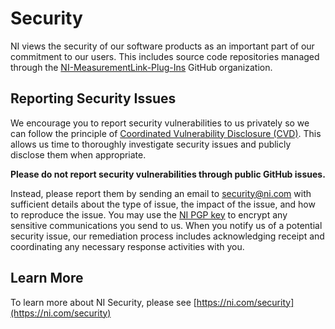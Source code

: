 <!-- Begin NI SECURITY.md V1.0 -->

# Security

NI views the security of our software products as an important part of our commitment to our users.  This includes source code repositories managed through the [NI-MeasurementLink-Plug-Ins](https://github.com/NI-MeasurementLink-Plug-Ins) GitHub organization.

## Reporting Security Issues

We encourage you to report security vulnerabilities to us privately so we can follow the principle of [Coordinated Vulnerability Disclosure (CVD)](https://vuls.cert.org/confluence/display/CVD).  This allows us time to thoroughly investigate security issues and publicly disclose them when appropriate.

**Please do not report security vulnerabilities through public GitHub issues.**

Instead, please report them by sending an email to [security@ni.com](mailto:security@ni.com) with sufficient details about the type of issue, the impact of the issue, and how to reproduce the issue.  You may use the [NI PGP key](https://www.ni.com/en/support/security/pgp.html) to encrypt any sensitive communications you send to us. When you notify us of a potential security issue, our remediation process includes acknowledging receipt and coordinating any necessary response activities with you. 

## Learn More

To learn more about NI Security, please see [https://ni.com/security](https://ni.com/security)

<!-- End NI SECURITY.md -->
